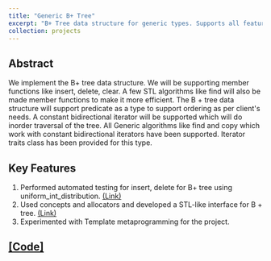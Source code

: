 ```yaml
---
title: "Generic B+ Tree"
excerpt: "B+ Tree data structure for generic types. Supports all features of Standard Template Library (STL) container."
collection: projects
---
```

## Abstract
We implement the B+ tree data structure. We will be supporting member functions like insert, delete, clear. A few STL algorithms like find will also be made member functions to make it more efficient. The B + tree data structure will support predicate as a type to support ordering as per client's needs. A constant bidirectional iterator will be supported which will do inorder traversal of the tree. All Generic algorithms like find and copy which work with constant bidirectional iterators have been supported. Iterator traits class has been provided for this type.
## Key Features
1. Performed automated testing for insert, delete for B+ tree using uniform_int_distribution.  [(Link)](https://github.com/DhruvaKashyap/BPlus-Tree/blob/main/include/tests.h)
2. Used concepts and allocators and developed a STL-like interface for B + tree. [(Link)](https://github.com/DhruvaKashyap/BPlus-Tree/blob/main/include/bplus.h#L19)
3. Experimented with Template metaprogramming for the project.

## [[Code]](https://github.com/sumukhaithal6/BPlus-Tree)